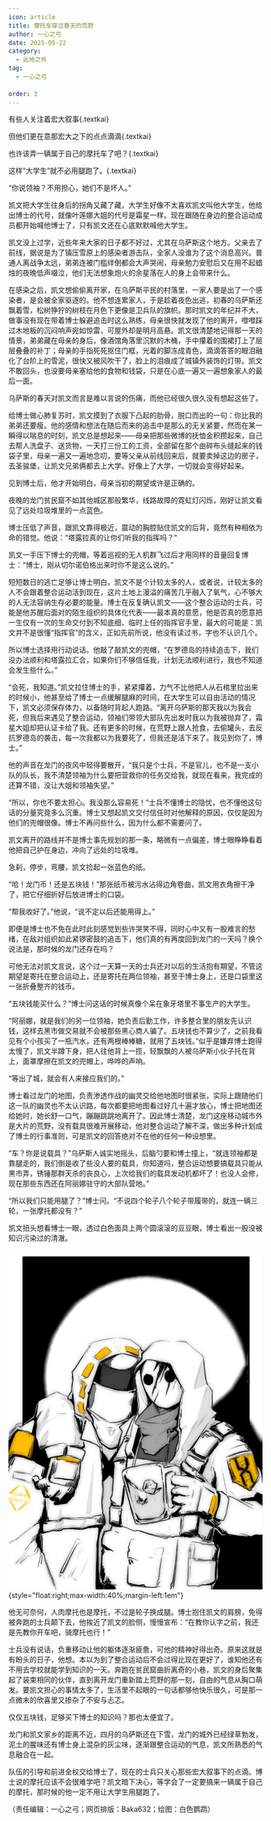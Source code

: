 ```yaml
---
icon: article
title: 摩托车穿过春天的荒野
author: 一心之弓
date: 2025-05-22
category:
  - 此地之外
tag:
  - 一心之弓

order: 3
---
```


有些人关注着宏大叙事{.textkai}

但他们更在意那宏大之下的点点滴滴{.textkai}

也许该弄一辆属于自己的摩托车了吧？{.textkai}

这样“大学生”就不必用腿跑了。{.textkai}

<!-- more -->

“你说领袖？不用担心，她们不是坏人。”

凯文把大学生往身后的拐角又藏了藏，大学生好像不太喜欢凯文叫他大学生，他给出博士的代号，就像叶莲娜大姐的代号是霜星一样。现在跟随在身边的整合运动成员都开始喊他博士了，只有凯文还在心底默默喊他大学生。

凯文没上过学，近些年来大家的日子都不好过，尤其在乌萨斯这个地方。父亲去了前线，据说是为了镇压雪原上的感染者游击队，全家人没谁为了这个消息高兴。普通人离战争太远，弟弟连被门槛绊倒都会大声哭闹，母亲勉力安慰后又在用不起蜡烛的夜晚低声啜泣，他们无法想象炮火的余星落在人的身上会带来什么。

在感染之后，凯文想偷偷离开家，在乌萨斯平民的村落里，一家人要是出了一个感染者，是会被全家驱逐的。他不想连累家人，于是趁着夜色出逃，初春的乌萨斯还飘着雪，松树狰狞的树枝在月色下更像是卫兵队的旗帜。那时凯文的年纪并不大，做事没有现在带着博士躲避追击时这么熟练，母亲很快就发现了他的离开，噔噔踩过木地板的沉闷响声宛如惊雷，可屋外却是明月高悬。凯文很清楚地记得那一天的情景，弟弟藏在母亲的身后，像酒馆角落里沉默的木桶，手中攥着的围裙打上了层层叠叠的补丁；母亲的手指死死抠住门框，光着的脚冻成青色，滴滴答答的眼泪融化了台阶上的雪泥，很快又被风吹干了，脸上的泪痕成了城镇外装饰的灯带。凯文不敢回头，也没要母亲塞给他的食物和钱袋，只是在心底一遍又一遍想象家人的最后一面。

乌萨斯的春天对凯文而言是难以言说的伤痛，而他已经很久很久没有想起这些了。

给博士做心肺复苏时，凯文摸到了衣服下凸起的肋骨，脱口而出的一句：你比我的弟弟还要瘦。他的感情和想法在随后而来的追击中是那么的无关紧要，然而在某一瞬得以喘息的时刻，凯文总是想起来——母亲把那些微博的抚恤金积攒起来，自己去帮人洗盘子、送货物，一天打三份工的工资，全部留在那个由碎布头缝起来的钱袋子里，母亲一遍又一遍地念叨，要等父亲从前线回来后，就要卖掉这边的房子，去圣骏堡，让凯文兄弟俩都去上大学。好像上了大学，一切就会变得好起来。

见到博士后，他才开始明白，母亲当初的期望或许是正确的。

夜晚的龙门贫民窟不如其他城区那般繁华，线路故障的霓虹灯闪烁，刚好让凯文看见了远处垃圾堆里的一点蓝色。

博士压低了声音，跟凯文靠得极近，震动的胸腔贴住凯文的后背，竟然有种相依为命的错觉。他说：“塔露拉真的让你们听我的指挥吗？”

凯文一手压下博士的兜帽，等着巡视的无人机群飞过后才用同样的音量回复博士：“博士，刚从切尔诺伯格出来时你不是这么说的。”

短短数日的逃亡足够让博士明白，凯文不是个计较太多的人，或者说，计较太多的人不会跟着整合运动活到现在，这片土地上漫溢的痛苦几乎融入了氧气，心不够大的人无法容纳生存必要的能量。博士在反复确认凯文——这个整合运动的士兵，可能是他苏醒后面对的陌生组织的具体化代表——最本真的意愿，他是否真的愿意把一生仅有一次的生命交付到不知底细、临时上任的指挥官手里，最大的可能是：凯文并不是很懂“指挥官”的含义，正如先前所说，他没有读过书，字也不认识几个。

所以博士选择用行动说话。他敲了敲凯文的兜帽，“在罗德岛的持续追击下，我们没办法顺利和塔露拉汇合，如果你们不够信任我，计划无法顺利进行，我也不知道会发生些什么。”

“会死，我知道。”凯文拉住博士的手，紧紧攥着，力气不比他把人从石棺里拉出来的时候小，他甚至给了博士一点缓解腿麻的时间，在大学生可以自由活动的情况下，凯文必须保存体力，以备随时背起人跑路。“离开乌萨斯的那天我以为我会死，但我后来遇见了整合运动，领袖们带领大部队先出发时我以为我被抛弃了，霜星大姐却把认证卡给了我。还有更多的时候，在荒野上跟人抢食，去偷罐头，去反抗罗德岛的袭击，每一次我都以为我要死了，但我还是活下来了。我见到你了，博士。”

他的声音在龙门的夜风中轻得要散开，“我只是个士兵，不是官儿，也不是一支小队的队长，我不清楚领袖为什么要把营救你的任务交给我，就现在看来，我完成的还算不错，没让大姐和领袖失望。”

“所以，你也不要太担心。我没那么容易死！”士兵不懂博士的隐忧，也不懂他这句话的分量究竟多么沉重。博士又想起凯文交付信任时对他解释的原因，仅仅是因为他们的兜帽很像。博士不再问些什么，因为什么都不需要问了。

凯文离开的路线并不是博士事先规划的那一条，略微有一点偏差，博士眼睁睁看着他把自己护在身边，冲向了远处的垃圾堆。

急刹，停步，弯腰，凯文捡起一张蓝色的纸。

“哈！龙门币！还是五块钱！”那张纸币被污水沾得边角卷曲，凯文用衣角擦干净了，把它仔细折好后放进博士的口袋。

“帮我收好了。”他说，“说不定以后还能用得上。”

即便是博士也不免在此时此刻感觉到些许哭笑不得，同时心中又有一股难言的愁绪，在敌对组织如此紧锣密鼓的追击下，他们真的有再度回到龙门的一天吗？换个说法是，那时候的龙门还存在吗？

可他无法对凯文言说，这个过一天算一天的士兵还对以后的生活抱有期望，不管这期望是寄托在整合运动上，还是寄托在两位领袖，甚至于博士身上，还是口袋里这一张折叠整齐的钱币。

“五块钱能买什么？”博士问这话的时候真像个呆在象牙塔里不事生产的大学生。

“阿丽娜，就是我们的另一位领袖，她负责后勤工作，许多整合里的朋友先认识钱，这样去黑市做交易就不会被那些黑心商人骗了。五块钱也不算少了，之前我看见有个小孩买了一瓶汽水，还有两根棒棒糖，就用了五块钱。”似乎是嫌弃博士跑得太慢了，凯文半蹲下身，把人往他背上一揽，轻飘飘的人被乌萨斯小伙子托在背上，面罩摩擦在凯文的兜帽上，哗哗的声响。

“等出了城，就会有人来接应我们的。”

博士看过龙门的地图，负责渗透作战的幽灵交给他地图时很紧张，实际上跟随他们这一队的幽灵也不太认识路，每次都要把地图看过好几十遍才放心，博士把地图还给她时，她长舒一口气，蹦蹦跳跳地离开了。因此博士清楚，龙门这座移动城市外是大片的荒野，没有载具很难开展移动，他对整合运动了解不深，做出多种计划成了博士的行事准则，可是凯文的回答绝对不在他的任何一种设想里。

“车？你是说载具？”乌萨斯人诚实地摇头，后脑勺要和博士撞上，“就连领袖都是靠腿走的，我们倒是收了些没人要的载具，你知道吗，整合运动想要搞载具只能从黑市弄，锈锤那群天杀的丧良心，上次给我们的载具发动机都坏了！也没人会修，现在那些东西还在阿丽娜驻守的大部队营地。”

“所以我们只能用腿了？”博士问。“不说四个轮子八个轮子带履带的，就连一辆三轮，一张摩托都没有？”

凯文扭头想看博士一眼，透过白色面具上两个圆滚滚的豆豆眼，博士看出一股没被知识污染过的清澈。

![](./res/illustration/文章配图（白色鹦鹉）.webp) {style="float:right;max-width:40%;margin-left:1em"}

他无可奈何，人肉摩托也是摩托，不过是轮子换成腿。博士抱住凯文的肩膀，免得被奔跑的士兵颠下去，他挨近了凯文的脸侧，慢慢宣布：“在教你认字之前，我还是先教你开车吧，骑摩托也行！”

士兵没有说话，负重移动让他的躯体逐渐疲惫，可他的精神好得出奇。原来这就是有盼头的日子，他想。本以为到了整合运动后不会过得比现在更好了，谁知他还有不用去学校就能学到知识的一天。奔跑在贫民窟曲折离奇的小巷，凯文的身后聚集起了装束相同的伙伴，直到离开龙门重新踏上荒野的那一刻，自由的气息从胸口萌发。要凯文担心的事情太多了，生活里不起眼的一句话都够他快乐很久，可是那一点微末的欣喜里又掺杂了不安与忐忑。

仅仅五块钱，足够买下博士的知识吗？那也太便宜了。

龙门和凯文家乡的距离不近，四月的乌萨斯还在下雪，龙门的城外已经绿草勃发，泥土的腥味还有博士身上混杂的灰尘味，逐渐跟整合运动的气息，凯文所熟悉的气息融合在一起。

队伍的引导和前进全权交给博士了，现在的士兵只关心那些宏大叙事下的点滴。博士说的摩托应该不会很难学吧？凯文暗下决心，等学会了一定要搞来一辆属于自己的摩托，那时候的他一定不用让大学生用腿跑了。<eod />

（责任编辑：一心之弓；网页排版：Baka632；绘图：白色鹦鹉）

<FakeAds />